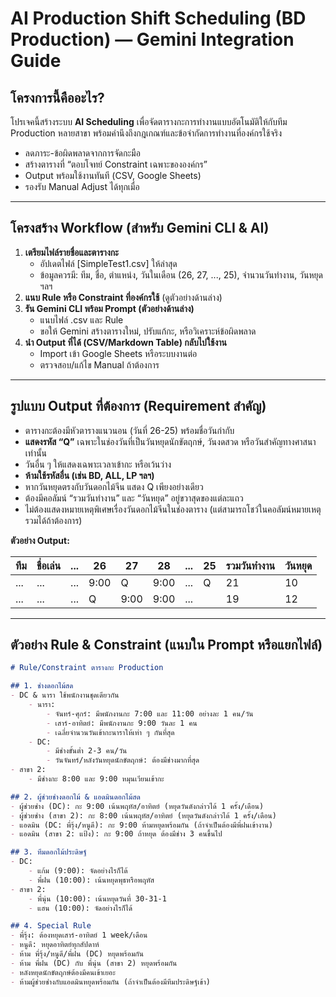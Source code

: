 # AI Production Shift Scheduling (BD Production) — Gemini Integration Guide

## โครงการนี้คืออะไร?
โปรเจคนี้สร้างระบบ **AI Scheduling** เพื่อจัดตารางกะการทำงานแบบอัตโนมัติให้กับทีม Production หลายสาขา พร้อมคำนึงถึงกฎเกณฑ์และข้อจำกัดการทำงานที่องค์กรใช้จริง

- ลดภาระ-ข้อผิดพลาดจากการจัดกะมือ
- สร้างตารางที่ “ตอบโจทย์ Constraint เฉพาะขององค์กร”
- Output พร้อมใช้งานทันที (CSV, Google Sheets)
- รองรับ Manual Adjust ได้ทุกเมื่อ

---

## โครงสร้าง Workflow (สำหรับ Gemini CLI & AI)
1. **เตรียมไฟล์รายชื่อและตารางกะ**
    - อัปเดตไฟล์ [SimpleTest1.csv] ให้ล่าสุด
    - ข้อมูลควรมี: ทีม, ชื่อ, ตำแหน่ง, วันในเดือน (26, 27, ..., 25), จำนวนวันทำงาน, วันหยุด ฯลฯ
2. **แนบ Rule หรือ Constraint ที่องค์กรใช้** (ดูตัวอย่างด้านล่าง)
3. **รัน Gemini CLI พร้อม Prompt (ตัวอย่างด้านล่าง)**
    - แนบไฟล์ .csv และ Rule
    - ขอให้ Gemini สร้างตารางใหม่, ปรับแก้กะ, หรือวิเคราะห์ข้อผิดพลาด
4. **นำ Output ที่ได้ (CSV/Markdown Table) กลับไปใช้งาน**
    - Import เข้า Google Sheets หรือระบบงานต่อ
    - ตรวจสอบ/แก้ไข Manual ถ้าต้องการ

---

## รูปแบบ Output ที่ต้องการ (Requirement สำคัญ)
- ตารางกะต้องมีหัวตารางแนวนอน (วันที่ 26-25) พร้อมชื่อวันกำกับ
- **แสดงรหัส “Q”** เฉพาะในช่องวันที่เป็นวันหยุดนักขัตฤกษ์, วันงดสวด หรือวันสำคัญทางศาสนาเท่านั้น  
- วันอื่น ๆ ให้แสดงเฉพาะเวลาเข้ากะ หรือเว้นว่าง
- **ห้ามใช้รหัสอื่น (เช่น BD, ALL, LP ฯลฯ)**
- หากวันหยุดตรงกับวันดอกไม้จีน แสดง Q เพียงอย่างเดียว
- ต้องมีคอลัมน์ “รวมวันทำงาน” และ “วันหยุด” อยู่ขวาสุดของแต่ละแถว
- ไม่ต้องแสดงหมายเหตุพิเศษเรื่องวันดอกไม้จีนในช่องตาราง (แต่สามารถโชว์ในคอลัมน์หมายเหตุรวมได้ถ้าต้องการ)

**ตัวอย่าง Output:**

| ทีม | ชื่อเล่น | ... | 26 | 27 | 28 | ... | 25 | รวมวันทำงาน | วันหยุด |
|-----|----------|-----|----|----|----|-----|----|--------------|--------|
| ... | ...      | ... | 9:00| Q  |9:00| ... | Q  |     21       |   10   |
| ... | ...      | ... | Q  |9:00|9:00| ... |    |     19       |   12   |

---

## ตัวอย่าง Rule & Constraint (แนบใน Prompt หรือแยกไฟล์)
```markdown
# Rule/Constraint ตารางกะ Production

## 1. ช่างดอกไม้สด
- DC & นารา ใช้พนักงานชุดเดียวกัน
    - นารา:
        - จันทร์-ศุกร์: มีพนักงานกะ 7:00 และ 11:00 อย่างละ 1 คน/วัน
        - เสาร์-อาทิตย์: มีพนักงานกะ 9:00 วันละ 1 คน
        - เฉลี่ยจำนวนวันเข้ากะนาราให้เท่า ๆ กันที่สุด
    - DC:
        - มีช่างขั้นต่ำ 2-3 คน/วัน
        - วันจันทร์/หลังวันหยุดนักขัตฤกษ์: ต้องมีช่างมากที่สุด
- สาขา 2:
    - มีช่างกะ 8:00 และ 9:00 หมุนเวียนเข้ากะ

## 2. ผู้ช่วยช่างดอกไม้ & แอดมินดอกไม้สด
- ผู้ช่วยช่าง (DC): กะ 9:00 เน้นพฤหัส/อาทิตย์ (หยุดวันดังกล่าวได้ 1 ครั้ง/เดือน)
- ผู้ช่วยช่าง (สาขา 2): กะ 8:00 เน้นพฤหัส/อาทิตย์ (หยุดวันดังกล่าวได้ 1 ครั้ง/เดือน)
- แอดมิน (DC: พี่รุ้ง/หนูดี): กะ 9:00 ห้ามหยุดพร้อมกัน (ถ้าจำเป็นต้องมีพี่ฝนเข้างาน)
- แอดมิน (สาขา 2: แป้ง): กะ 9:00 ถ้าหยุด ต้องมีช่าง 3 คนขึ้นไป

## 3. ทีมดอกไม้ประดิษฐ์
- DC: 
    - แก้ม (9:00): จัดอย่างไรก็ได้
    - พี่ฝน (10:00): เน้นหยุดพุธหรือพฤหัส
- สาขา 2:
    - พี่นุ่น (10:00): เน้นหยุดวันที่ 30-31-1
    - แฮน (10:00): จัดอย่างไรก็ได้

## 4. Special Rule
- พี่รุ้ง: ต้องหยุดเสาร์-อาทิตย์ 1 week/เดือน
- หนูดี: หยุดอาทิตย์ทุกสัปดาห์
- ห้าม พี่รุ้ง/หนูดี/พี่ฝน (DC) หยุดพร้อมกัน
- ห้าม พี่ฝน (DC) กับ พี่นุ่น (สาขา 2) หยุดพร้อมกัน
- หลังหยุดนักขัตฤกษ์ต้องมีคนเข้าเยอะ
- ห้ามผู้ช่วยช่างกับแอดมินหยุดพร้อมกัน (ถ้าจำเป็นต้องมีทีมประดิษฐ์เข้า)
